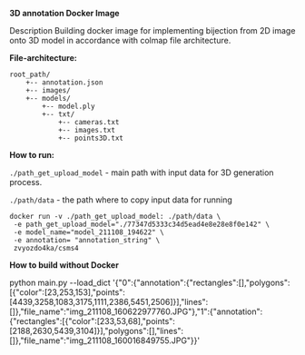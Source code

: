 **3D annotation Docker Image**


Description
Building docker image for implementing bijection from 2D image onto 3D model in accordance with colmap file architecture.

**File-architecture:**
```
root_path/
	+-- annotation.json
	+-- images/
	+-- models/	
		+-- model.ply
		+-- txt/
			+-- cameras.txt
			+-- images.txt
			+-- points3D.txt
```

**How to run:**

`./path_get_upload_model` - main path with input data for 3D generation process.

`./path/data` - the path where to copy input data for running

```
docker run -v ./path_get_upload_model: ./path/data \
 -e path_get_upload_model="./77347d5333c34d5ead4e8e28e8f0e142" \
 -e model_name="model_211108_194622" \
 -e annotation= "annotation_string" \
 zvyozdo4ka/csms4
```

**How to build without Docker**

python main.py --load_dict '{"0":{"annotation":{"rectangles":[],"polygons":[{"color":[23,253,153],"points":[4439,3258,1083,3175,1111,2386,5451,2506]}],"lines":[]},"file_name":"img_211108_160622977760.JPG"},"1":{"annotation":{"rectangles":[{"color":[233,53,68],"points":[2188,2630,5439,3104]}],"polygons":[],"lines":[]},"file_name":"img_211108_160016849755.JPG"}}'
